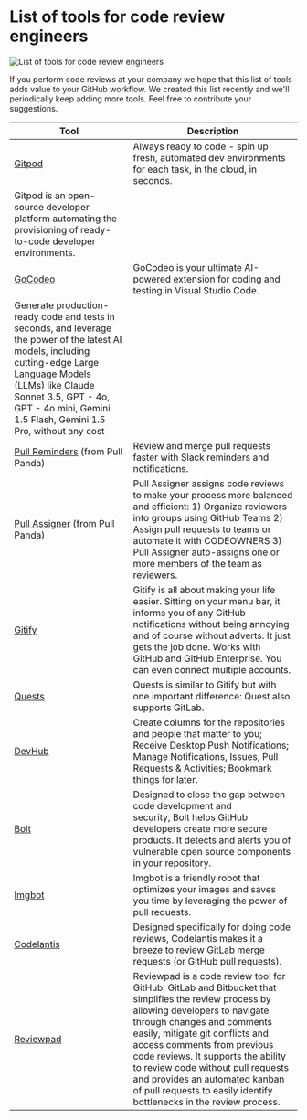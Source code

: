 # List of tools for code review engineers

![List of tools for code review engineers](images/title.png)

If you perform code reviews at your company we hope that this list of tools adds value to your GitHub workflow.
We created this list recently and we'll periodically keep adding more tools.
Feel free to contribute your suggestions.

| Tool | Description |
| ---- | ----------- |
| [Gitpod](https://gitpod.io/) | Always ready to code - spin up fresh, automated dev environments for each task, in the cloud, in seconds.
Gitpod is an open-source developer platform automating the provisioning of ready-to-code developer environments. |
| [GoCodeo](https://marketplace.visualstudio.com/items?itemName=GoCodeo.gocodeo) |GoCodeo is your ultimate AI-powered extension for coding and testing in Visual Studio Code. 
Generate production-ready code and tests in seconds, and leverage the power of the latest AI models, including cutting-edge Large Language Models (LLMs) like Claude Sonnet 3.5, GPT - 4o, GPT - 4o mini, Gemini 1.5 Flash, Gemini 1.5 Pro, without any cost|
| [Pull Reminders](https://pullreminders.com/) (from Pull Panda) | Review and merge pull requests faster with Slack reminders and notifications. |
| [Pull Assigner](https://pullpanda.com/assigner) (from Pull Panda) | Pull Assigner assigns code reviews to make your process more balanced and efficient: 1) Organize reviewers into groups using GitHub Teams 2) Assign pull requests to teams or automate it with CODEOWNERS 3) Pull Assigner auto-assigns one or more members of the team as reviewers. |
| [Gitify](https://www.gitify.io/) | Gitify is all about making your life easier. Sitting on your menu bar, it informs you of any GitHub notifications without being annoying and of course without adverts. It just gets the job done. Works with GitHub and GitHub Enterprise. You can even connect multiple accounts. |
| [Quests](https://steamclock.com/quests/) | Quests is similar to Gitify but with one important difference: Quest also supports GitLab. |
| [DevHub](https://devhubapp.com/) | Create columns for the repositories and people that matter to you; Receive Desktop Push Notifications; Manage Notifications, Issues, Pull Requests & Activities; Bookmark things for later. |
| [Bolt](https://www.whitesourcesoftware.com/free-developer-tools/bolt) | Designed to close the gap between code development and security, Bolt helps GitHub developers create more secure products. It detects and alerts you of vulnerable open source components in your repository. |
| [Imgbot](https://imgbot.net/) | Imgbot is a friendly robot that optimizes your images and saves you time by leveraging the power of pull requests. |
| [Codelantis](https://www.codelantis.com/) | Designed specifically for doing code reviews, Codelantis makes it a breeze to review GitLab merge requests (or GitHub pull requests).  |
| [Reviewpad](https://reviewpad.com) | Reviewpad is a code review tool for GitHub, GitLab and Bitbucket that simplifies the review process by allowing developers to navigate through changes and comments easily, mitigate git conflicts and access comments from previous code reviews. It supports the ability to review code without pull requests and provides an automated kanban of pull requests to easily identify bottlenecks in the review process. |
